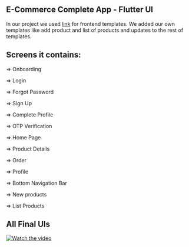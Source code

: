 ## E-Commerce Complete App - Flutter UI 

In our project we used [link](https://github.com/ashu98s/Shopping-Trend) for frontend templates.
We added our own templates like add product and list of products and updates to the rest of templates.




## Screens it contains:

=> Onboarding

=> Login

=> Forgot Password

=> Sign Up

=> Complete Profile

=> OTP Verification

=> Home Page

=> Product Details

=> Order

=> Profile 

=> Bottom Navigation Bar

=> New products

=> List Products

## All Final UIs

[![Watch the video](https://user-images.githubusercontent.com/36065206/147950699-5621877c-94e7-42c0-a494-bf557cdb3300.png)](https://github.com/kindaKharita/E_commerce/blob/main/video6014923495559925319.mp4)
